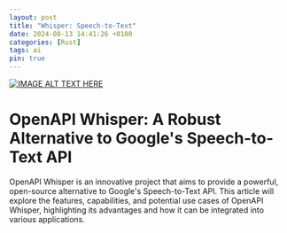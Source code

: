 ```yaml
---
layout: post
title: "Whisper: Speech-to-Text"
date: 2024-08-13 14:41:26 +0100
categories: [Rust]
tags: ai
pin: true
---
```


[![IMAGE ALT TEXT HERE](https://img.youtube.com/vi/4pH_fPe50x0/0.jpg)](https://www.youtube.com/watch?v=4pH_fPe50x0)

# OpenAPI Whisper: A Robust Alternative to Google's Speech-to-Text API

OpenAPI Whisper is an innovative project that aims to provide a powerful, open-source alternative to Google's Speech-to-Text API. This article will explore the features, capabilities, and potential use cases of OpenAPI Whisper, highlighting its advantages and how it can be integrated into various applications.

